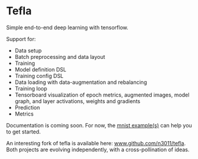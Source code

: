 # Tefla
Simple end-to-end deep learning with tensorflow.

Support for:
* Data setup
 * Batch preprocessing and data layout
* Training
 * Model definition DSL
 * Training config DSL
 * Data loading with data-augmentation and rebalancing
 * Training loop
* Tensorboard visualization of epoch metrics, augmented images, model graph, and layer activations, weights and gradients
* Prediction
* Metrics

Documentation is coming soon. For now, the [mnist example(s)][1] can help you to get started.

An interesting fork of tefla is available here: www.github.com/n3011/tefla. Both projects are evolving independently, with a cross-pollination of ideas.

[1]: https://github.com/litan/tefla/tree/master/examples/mnist
